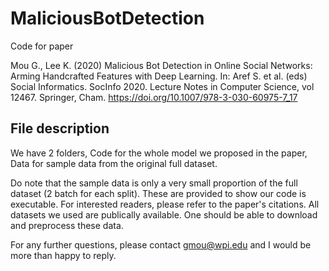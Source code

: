 # MaliciousBotDetection
Code for paper

Mou G., Lee K. (2020) Malicious Bot Detection in Online Social Networks: Arming Handcrafted Features with Deep Learning. In: Aref S. et al. (eds) Social Informatics. SocInfo 2020. Lecture Notes in Computer Science, vol 12467. Springer, Cham. https://doi.org/10.1007/978-3-030-60975-7_17

## File description
We have 2 folders, Code for the whole model we proposed in the paper, Data for sample data from the original full dataset.

Do note that the sample data is only a very small proportion of the full dataset (2 batch for each split). These are provided to show our code is executable. For interested readers, please refer to the paper's citations. All datasets we used are publically available. One should be able to download and preprocess these data.

For any further questions, please contact gmou@wpi.edu and I would be more than happy to reply.
